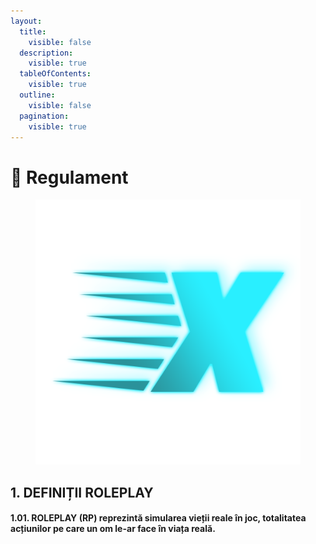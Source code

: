 ```yaml
---
layout:
  title:
    visible: false
  description:
    visible: true
  tableOfContents:
    visible: true
  outline:
    visible: false
  pagination:
    visible: true
---
```


# 📕 Regulament

<figure><img src=".gitbook/assets/logox500transparent.png" alt=""><figcaption></figcaption></figure>

## 1. DEFINIȚII ROLEPLAY

#### 1.01. ROLEPLAY (RP) reprezintă simularea vieții reale în joc, totalitatea acțiunilor pe care un om le-ar face în viața reală.
